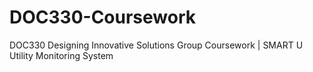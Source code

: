 # DOC330-Coursework
DOC330 Designing Innovative Solutions Group Coursework  |  SMART U Utility Monitoring System
